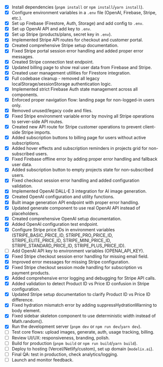 - [x] Install dependencies (`pnpm install` or `npm install`/`yarn install`).
- [x] Configure environment variables in a `.env` file (OpenAI, Firebase, Stripe, etc.).
- [x] Set up Firebase (Firestore, Auth, Storage) and add config to `.env`.
- [x] Set up OpenAI API and add key to `.env`.
- [x] Set up Stripe (products/plans, secret key in `.env`).
- [x] Implemented Stripe API routes for checkout and customer portal.
- [x] Created comprehensive Stripe setup documentation.
- [x] Fixed Stripe portal session error handling and added proper error messages.
- [x] Created Stripe connection test endpoint.
- [x] Updated billing page to show real user data from Firebase and Stripe.
- [x] Created user management utilities for Firestore integration.
- [x] Full codebase cleanup - removed all legacy localStorage/sessionStorage authentication logic.
- [x] Implemented strict Firebase Auth state management across all components.
- [x] Enforced proper navigation flow: landing page for non-logged-in users only.
- [x] Removed unused/legacy code and files.
- [x] Fixed Stripe environment variable error by moving all Stripe operations to server-side API routes.
- [x] Created new API route for Stripe customer operations to prevent client-side Stripe imports.
- [x] Added subscription buttons to billing page for users without active subscriptions.
- [x] Added hover effects and subscription reminders in projects grid for non-subscribed users.
- [x] Fixed Firebase offline error by adding proper error handling and fallback user data.
- [x] Added subscription button to empty projects state for non-subscribed users.
- [x] Fixed checkout session error handling and added configuration validation.
- [x] Implemented OpenAI DALL-E 3 integration for AI image generation.
- [x] Created OpenAI configuration and utility functions.
- [x] Built image generation API endpoint with proper error handling.
- [x] Updated generate component to use real OpenAI API instead of placeholders.
- [x] Created comprehensive OpenAI setup documentation.
- [x] Added OpenAI configuration test endpoint.
- [x] Configure Stripe price IDs in environment variables (STRIPE_BASIC_PRICE_ID, STRIPE_PRO_PRICE_ID, STRIPE_ELITE_PRICE_ID, STRIPE_MINI_PRICE_ID, STRIPE_STANDARD_PRICE_ID, STRIPE_PLUS_PRICE_ID).
- [ ] Add OpenAI API key to environment variables (OPENAI_API_KEY).
- [x] Fixed Stripe checkout session error handling for missing email field.
- [x] Improved error messages for missing Stripe configuration.
- [x] Fixed Stripe checkout session mode handling for subscription vs payment products.
- [x] Added comprehensive error logging and debugging for Stripe API calls.
- [x] Added validation to detect Product ID vs Price ID confusion in Stripe configuration.
- [x] Updated Stripe setup documentation to clarify Product ID vs Price ID difference.
- [x] Fixed hydration mismatch error by adding suppressHydrationWarning to body element.
- [x] Fixed sidebar skeleton component to use deterministic width instead of Math.random().
- [x] Run the development server (`pnpm dev` or `npm run dev`/`yarn dev`).
- [ ] Test core flows: upload images, generate, auth, usage tracking, billing.
- [ ] Review UI/UX: responsiveness, branding, polish.
- [ ] Build for production (`pnpm build` or `npm run build`/`yarn build`).
- [ ] Deploy to hosting (Vercel/Netlify/custom), set up domain (`modelix.ai`).
- [ ] Final QA: test in production, check analytics/logging.
- [ ] Launch and monitor feedback.

